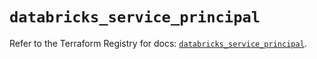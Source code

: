 # `databricks_service_principal`

Refer to the Terraform Registry for docs: [`databricks_service_principal`](https://registry.terraform.io/providers/databricks/databricks/1.36.3/docs/resources/service_principal).
